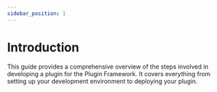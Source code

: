 ```yaml
---
sidebar_position: 1
---
```

# Introduction

This guide provides a comprehensive overview of the steps involved in developing a plugin for the Plugin Framework. It covers everything from setting up your development environment to deploying your plugin.


